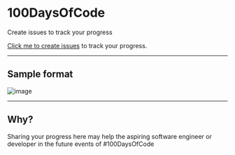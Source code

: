 # 100DaysOfCode
Create issues to track your progress

[Click me to create issues](https://github.com/SurPathHub/100DaysOfCode/issues) to track your progress.

---

## Sample format
![image](https://user-images.githubusercontent.com/73097560/127814602-a5f465e6-2135-49ba-8ef9-b9b5ac440914.png)

---
## Why?

Sharing your progress here may help the aspiring software engineer or developer in the future events of #100DaysOfCode
